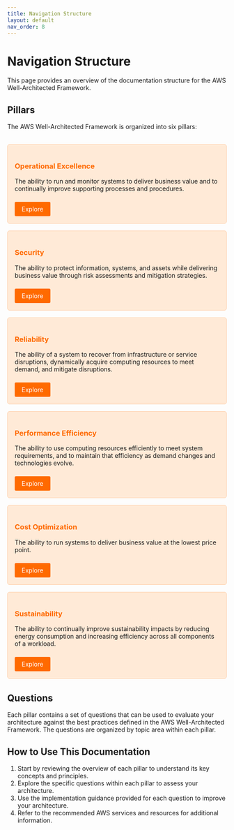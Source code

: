 ```yaml
---
title: Navigation Structure
layout: default
nav_order: 8
---
```


<div class="pillar-header">
  <h1>Navigation Structure</h1>
  <p>This page provides an overview of the documentation structure for the AWS Well-Architected Framework.</p>
</div>

## Pillars

The AWS Well-Architected Framework is organized into six pillars:

<div class="pillars-container" style="display: grid; grid-template-columns: repeat(auto-fit, minmax(250px, 1fr)); gap: 1rem; margin: 2rem 0;">
  <div class="pillar-card" style="border: 1px solid #ffcca5; border-radius: 5px; padding: 1rem; background-color: #ffead7;">
    <h3 style="color: #ff6a00;">Operational Excellence</h3>
    <p>The ability to run and monitor systems to deliver business value and to continually improve supporting processes and procedures.</p>
    <a href="../docs/operational-excellence/" style="display: inline-block; margin-top: 0.5rem; padding: 0.5rem 1rem; background-color: #ff6a00; color: white; text-decoration: none; border-radius: 3px;">Explore</a>
  </div>
  
  <div class="pillar-card" style="border: 1px solid #ffcca5; border-radius: 5px; padding: 1rem; background-color: #ffead7;">
    <h3 style="color: #ff6a00;">Security</h3>
    <p>The ability to protect information, systems, and assets while delivering business value through risk assessments and mitigation strategies.</p>
    <a href="../docs/security/" style="display: inline-block; margin-top: 0.5rem; padding: 0.5rem 1rem; background-color: #ff6a00; color: white; text-decoration: none; border-radius: 3px;">Explore</a>
  </div>
  
  <div class="pillar-card" style="border: 1px solid #ffcca5; border-radius: 5px; padding: 1rem; background-color: #ffead7;">
    <h3 style="color: #ff6a00;">Reliability</h3>
    <p>The ability of a system to recover from infrastructure or service disruptions, dynamically acquire computing resources to meet demand, and mitigate disruptions.</p>
    <a href="../docs/reliability/" style="display: inline-block; margin-top: 0.5rem; padding: 0.5rem 1rem; background-color: #ff6a00; color: white; text-decoration: none; border-radius: 3px;">Explore</a>
  </div>
  
  <div class="pillar-card" style="border: 1px solid #ffcca5; border-radius: 5px; padding: 1rem; background-color: #ffead7;">
    <h3 style="color: #ff6a00;">Performance Efficiency</h3>
    <p>The ability to use computing resources efficiently to meet system requirements, and to maintain that efficiency as demand changes and technologies evolve.</p>
    <a href="../docs/performance-efficiency/" style="display: inline-block; margin-top: 0.5rem; padding: 0.5rem 1rem; background-color: #ff6a00; color: white; text-decoration: none; border-radius: 3px;">Explore</a>
  </div>
  
  <div class="pillar-card" style="border: 1px solid #ffcca5; border-radius: 5px; padding: 1rem; background-color: #ffead7;">
    <h3 style="color: #ff6a00;">Cost Optimization</h3>
    <p>The ability to run systems to deliver business value at the lowest price point.</p>
    <a href="../docs/cost-optimization/" style="display: inline-block; margin-top: 0.5rem; padding: 0.5rem 1rem; background-color: #ff6a00; color: white; text-decoration: none; border-radius: 3px;">Explore</a>
  </div>
  
  <div class="pillar-card" style="border: 1px solid #ffcca5; border-radius: 5px; padding: 1rem; background-color: #ffead7;">
    <h3 style="color: #ff6a00;">Sustainability</h3>
    <p>The ability to continually improve sustainability impacts by reducing energy consumption and increasing efficiency across all components of a workload.</p>
    <a href="../docs/sustainability/" style="display: inline-block; margin-top: 0.5rem; padding: 0.5rem 1rem; background-color: #ff6a00; color: white; text-decoration: none; border-radius: 3px;">Explore</a>
  </div>
</div>

## Questions

Each pillar contains a set of questions that can be used to evaluate your architecture against the best practices defined in the AWS Well-Architected Framework. The questions are organized by topic area within each pillar.

## How to Use This Documentation

1. Start by reviewing the overview of each pillar to understand its key concepts and principles.
2. Explore the specific questions within each pillar to assess your architecture.
3. Use the implementation guidance provided for each question to improve your architecture.
4. Refer to the recommended AWS services and resources for additional information.
